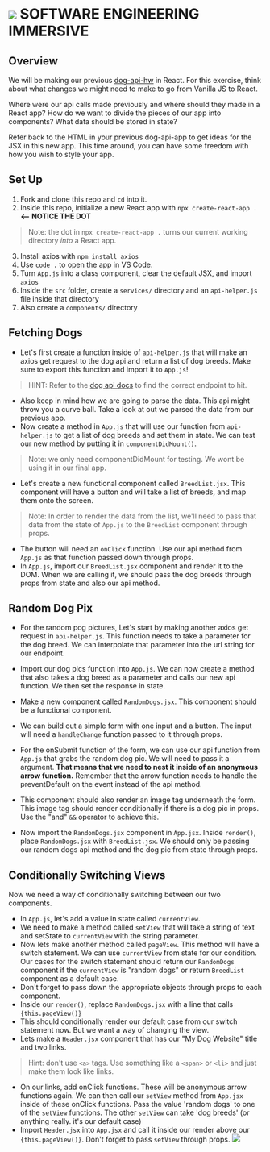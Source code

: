 # ![](https://ga-dash.s3.amazonaws.com/production/assets/logo-9f88ae6c9c3871690e33280fcf557f33.png)  SOFTWARE ENGINEERING IMMERSIVE

## Overview

We will be making our previous [dog-api-hw](https://git.generalassemb.ly/sei-nyc-pandas/dog-api-hw) in React. For this exercise, think about what changes we might need to make to go from Vanilla JS to React. 

Where were our api calls made previously and where should they made in a React app? 
How do we want to divide the pieces of our app into components? 
What data should be stored in state?

Refer back to the HTML in your previous dog-api-app to get ideas for the JSX in this new app. This time around, you can have some freedom with how you wish to style your app.

## Set Up

1. Fork and clone this repo and `cd` into it.
2. Inside this repo, initialize a new React app with `npx create-react-app .` **<-- NOTICE THE DOT**
>Note: the dot in `npx create-react-app .` turns our current working directory *into* a React app.
3. Install axios with `npm install axios`
4. Use `code .` to open the app in VS Code. 
5. Turn `App.js` into a class component, clear the default JSX, and import `axios`
6. Inside the `src` folder, create a `services/` directory and an `api-helper.js` file inside that directory
7. Also create a `components/` directory


## Fetching Dogs

- Let's first create a function inside of `api-helper.js` that will make an axios get request to the dog api and return a list of dog breeds. Make sure to export this function and import it to `App.js`!
>HINT: Refer to the [dog api docs](https://dog.ceo/dog-api/) to find the correct endpoint to hit.
- Also keep in mind how we are going to parse the data. This api might throw you a curve ball. Take a look at out we parsed the data from our previous app.
- Now create a method in `App.js` that will use our function from `api-helper.js` to get a list of dog breeds and set them in state. We can test our new method by putting it in `componentDidMount()`. 
>Note: we only need componentDidMount for testing. We wont be using it in our final app.

- Let's create a new functional component called `BreedList.jsx`. This component will have a button and will take a list of breeds, and map them onto the screen.
>Note: In order to render the data from the list, we'll need to pass that data from the state of `App.js` to the `BreedList` component through props.
- The button will need an `onClick` function. Use our api method from `App.js` as that function passed down through props.
- In `App.js`, import our `BreedList.jsx` component and render it to the DOM. When we are calling it, we should pass the dog breeds through props from state and also our api method.

## Random Dog Pix

- For the random pog pictures, Let's start by making another axios get request in `api-helper.js`. This function needs to take a parameter for the dog breed. We can interpolate that parameter into the url string for our endpoint.
- Import our dog pics function into `App.js`. We can now create a method that also takes a dog breed as a parameter and calls our new api function. We then set the response in state.

- Make a new component called `RandomDogs.jsx`. This component should be a functional component.
- We can build out a simple form with one input and a button. The input will need a `handleChange` function passed to it through props.

- For the onSubmit function of the form, we can use our api function from `App.js` that grabs the random dog pic. We will need to pass it a argument. **That means that we need to nest it inside of an anonymous arrow function.** Remember that the arrow function needs to handle the preventDefault on the event instead of the api method.
- This component should also render an image tag underneath the form. This image tag should render conditionally if there is a dog pic in props. Use the "and" `&&` operator to achieve this.
- Now import the `RandomDogs.jsx` component in `App.jsx`. Inside `render()`, place `RandomDogs.jsx` with `BreedList.jsx`. We should only be passing our random dogs api method and the dog pic from state through props.

## Conditionally Switching Views

Now we need a way of conditionally switching between our two components. 

- In `App.js`, let's add a value in state called `currentView`.
- We need to make a method called `setView` that will take a string of text and setState to `currentView` with the string parameter.
- Now lets make another method called `pageView`. This method will have a switch statement. We can use `currentView` from state for our condition. Our cases for the switch statement should return our `RandomDogs` component if the `currentView` is "random dogs" or return `BreedList` component as a default case.
- Don't forget to pass down the appropriate objects through props to each component.
- Inside our `render()`, replace `RandomDogs.jsx` with a line that calls `{this.pageView()}`
- This should conditionally render our default case from our switch statement now. But we want a way of changing the view.
- Lets make a `Header.jsx` component that has our "My Dog Website" title and two links. 
>Hint: don't use `<a>` tags. Use something like a `<span>` or `<li>` and just make them look like links.
- On our links, add onClick functions. These will be anonymous arrow functions again. We can then call our `setView` method from `App.jsx` inside of these onClick functions. Pass the value 'random dogs' to one of the `setView` functions. The other `setView` can take 'dog breeds' (or anything really. it's our default case)
- Import `Header.jsx` into `App.jsx` and call it inside our render above our `{this.pageView()}`. Don't forget to pass `setView` through props. 
![](https://media3.giphy.com/media/Yx5ns1mSPBle0/giphy.gif)
